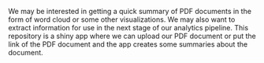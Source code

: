 We may be interested in getting a quick summary of PDF documents in the form of word cloud or some other visualizations. We may also want to extract information for use in the next stage of our analytics pipeline. This repository is a shiny app where we can upload our PDF document or put the link of the PDF document and the app creates some summaries about the document. 
